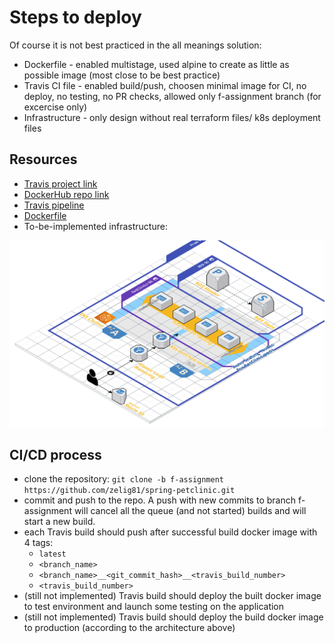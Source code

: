 # Steps to deploy

Of course it is not best practiced in the all meanings solution:

- Dockerfile - enabled multistage, used alpine to create as little as possible image (most close to be best practice)
- Travis CI file - enabled build/push, choosen minimal image for CI, no deploy, no testing, no PR checks, allowed only f-assignment branch (for excercise only)
- Infrastructure - only design without real terraform files/ k8s deployment files

## Resources

- [Travis project link](https://travis-ci.com/github/zelig81/spring-petclinic)
- [DockerHub repo link](https://hub.docker.com/repository/registry-1.docker.io/ilyag/spring-petclinic/tags?page=1)
- [Travis pipeline](./.travis.yml)
- [Dockerfile](./Dockerfile)
- To-be-implemented infrastructure:

<img width="1042" alt="petclinic-screenshot" src="./PetClinic infrastructure Architecture.png">

## CI/CD process

- clone the repository: `git clone -b f-assignment https://github.com/zelig81/spring-petclinic.git`
- commit and push to the repo. A push with new commits to branch f-assignment will cancel all the queue (and not started) builds and will start a new build.
- each Travis build should push after successful build docker image with 4 tags:
  - `latest`
  - `<branch_name>`
  - `<branch_name>__<git_commit_hash>__<travis_build_number>`
  - `<travis_build_number>`
- (still not implemented) Travis build should deploy the built docker image to test environment and launch some testing on the application
- (still not implemented) Travis build should deploy the build docker image to production (according to the architecture above)
